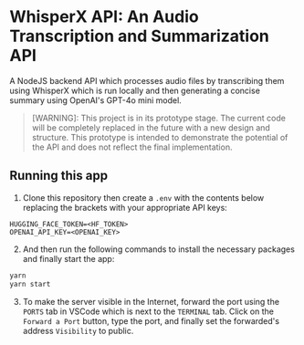 # WhisperX API: An Audio Transcription and Summarization API

A NodeJS backend API which processes audio files by transcribing them using WhisperX which is run locally and then generating a concise summary using OpenAI's GPT-4o mini model.

> [WARNING]: This project is in its prototype stage. The current code will be completely replaced in the future with a new design and structure. This prototype is intended to demonstrate the potential of the API and does not reflect the final implementation.

## Running this app

1. Clone this repository then create a `.env` with the contents below replacing the brackets with your appropriate API keys:

```env
HUGGING_FACE_TOKEN=<HF_TOKEN>
OPENAI_API_KEY=<OPENAI_KEY>
```

2. And then run the following commands to install the necessary packages and finally start the app:

```cmd
yarn
yarn start
```

3. To make the server visible in the Internet, forward the port using the `PORTS` tab in VSCode which is next to the `TERMINAL` tab. Click on the `Forward a Port` button, type the port, and finally set the forwarded's address `Visibility` to public.

